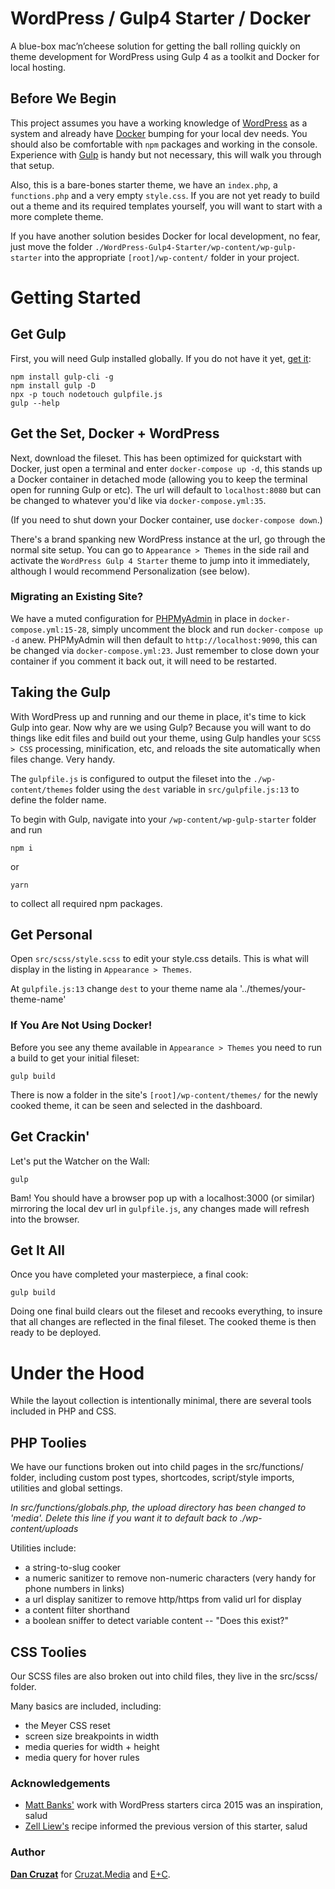 # WordPress / Gulp4 Starter / Docker

A blue-box mac’n’cheese solution for getting the ball rolling quickly on theme development for WordPress using Gulp 4 as a toolkit and Docker for local hosting.



## Before We Begin

This project assumes you have a working knowledge of <a href="https://wordpress.org" target="_blank">WordPress</a> as a system and already have <a href="https://www.docker.com" target="_blank">Docker</a> bumping for your local dev needs. You should also be comfortable with `npm` packages and working in the console. Experience with <a href="https://gulpjs.com" target="_blank">Gulp</a> is handy but not necessary, this will walk you through that setup.

Also, this is a bare-bones starter theme, we have an `index.php`, a `functions.php` and a very empty `style.css`. If you are not yet ready to build out a theme and its required templates yourself, you will want to start with a more complete theme.

If you have another solution besides Docker for local development, no fear, just move the folder  `./WordPress-Gulp4-Starter/wp-content/wp-gulp-starter` into the appropriate `[root]/wp-content/` folder in your project.



# Getting Started


## Get Gulp

First, you will need Gulp installed globally. If you do not have it yet, <a href="http://gulpjs.com" target="_blank">get it</a>:

```
npm install gulp-cli -g
npm install gulp -D
npx -p touch nodetouch gulpfile.js
gulp --help
```


## Get the Set, Docker + WordPress

Next, download the fileset. This has been optimized for quickstart with Docker, just open a terminal and enter `docker-compose up -d`, this stands up a Docker container in detached mode (allowing you to keep the terminal open for running Gulp or etc). The url will default to `localhost:8080` but can be changed to whatever you'd like via `docker-compose.yml:35`.

(If you need to shut down your Docker container, use `docker-compose down`.)

There's a brand spanking new WordPress instance at the url, go through the normal site setup. You can go to `Appearance > Themes` in the side rail and activate the `WordPress Gulp 4 Starter` theme to jump into it immediately, although I would recommend Personalization (see below).


### Migrating an Existing Site?

We have a muted configuration for <a href="https://www.phpmyadmin.net" target="_blank">PHPMyAdmin</a> in place in `docker-compose.yml:15-28`, simply uncomment the block and run `docker-compose up -d` anew. PHPMyAdmin will then default to `http://localhost:9090`, this can be changed via `docker-compose.yml:23`. Just remember to close down your container if you comment it back out, it will need to be restarted.



## Taking the Gulp

With WordPress up and running and our theme in place, it's time to kick Gulp into gear. Now why are we using Gulp? Because you will want to do things like edit files and build out your theme, using Gulp handles your `SCSS > CSS` processing, minification, etc, and reloads the site automatically when files change. Very handy.

The `gulpfile.js` is configured to output the fileset into the `./wp-content/themes` folder using the `dest` variable in `src/gulpfile.js:13` to define the folder name.

To begin with Gulp, navigate into your `/wp-content/wp-gulp-starter` folder and run
```
npm i
```
or
```
yarn
```
to collect all required npm packages.



## Get Personal

Open `src/scss/style.scss` to edit your style.css details. This is what will display in the listing in `Appearance > Themes`.

At `gulpfile.js:13` change `dest` to your theme name ala '../themes/your-theme-name'


### If You Are Not Using Docker!

Before you see any theme available in `Appearance > Themes` you need to run a build to get your initial fileset:
```
gulp build
```

There is now a folder in the site's `[root]/wp-content/themes/` for the newly cooked theme, it can be seen and selected in the dashboard.



## Get Crackin'

Let's put the Watcher on the Wall:
```
gulp
```

Bam! You should have a browser pop up with a localhost:3000 (or similar) mirroring the local dev url in `gulpfile.js`, any changes made will refresh into the browser.



## Get It All

Once you have completed your masterpiece, a final cook:

```
gulp build
```

Doing one final build clears out the fileset and recooks everything, to insure that all changes are reflected in the final fileset. The cooked theme is then ready to be deployed.



# Under the Hood

While the layout collection is intentionally minimal, there are several tools included in PHP and CSS.



## PHP Toolies

We have our functions broken out into child pages in the src/functions/ folder, including custom post types, shortcodes, script/style imports, utilities and global settings.

*In src/functions/globals.php, the upload directory has been changed to 'media'. Delete this line if you want it to default back to ./wp-content/uploads*

Utilities include:
- a string-to-slug cooker
- a numeric sanitizer to remove non-numeric characters (very handy for phone numbers in links)
- a url display sanitizer to remove http/https from valid url for display
- a content filter shorthand
- a boolean sniffer to detect variable content -- "Does this exist?"



## CSS Toolies

Our SCSS files are also broken out into child files, they live in the src/scss/ folder.

Many basics are included, including:
- the Meyer CSS reset
- screen size breakpoints in width
- media queries for width + height
- media query for hover rules



### Acknowledgements

- <a href="https://github.com/mattbanks" target="_blank">Matt Banks'</a> work with WordPress starters circa 2015 was an inspiration, salud
- <a href="https://css-tricks.com/gulp-for-beginners" target="_blank">Zell Liew's</a> recipe informed the previous version of this starter, salud


### Author

<a href="https://thecruzat.com" target="_blank">**Dan Cruzat**</a> for <a href="https://cruzat.media" target="_blank">Cruzat.Media</a> and <a href="https://eencee.me" target="_blank">E+C</a>.
